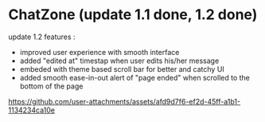 # ChatZone (update 1.1 done, 1.2 done)

 update 1.2 features :
- improved user experience with smooth interface
-  added "edited at" timestap when user edits his/her message
- embeded with theme based scroll bar for better and catchy UI
- added smooth ease-in-out alert of "page ended" when scrolled to the bottom of the page 

https://github.com/user-attachments/assets/afd9d7f6-ef2d-45ff-a1b1-1134234ca10e




